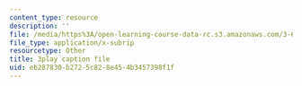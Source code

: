 ```yaml
---
content_type: resource
description: ''
file: /media/https%3A/open-learning-course-data-rc.s3.amazonaws.com/3-60-symmetry-structure-and-tensor-properties-of-materials-fall-2005/eb287830b2725c828e454b3457398f1f_pEOSGrQkn44.vtt
file_type: application/x-subrip
resourcetype: Other
title: 3play caption file
uid: eb287830-b272-5c82-8e45-4b3457398f1f
---
```

